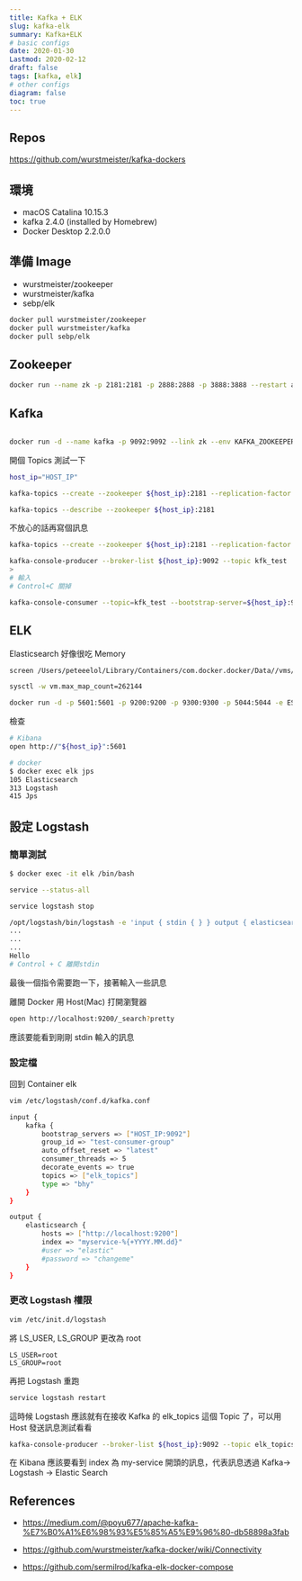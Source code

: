 ```yaml
---
title: Kafka + ELK
slug: kafka-elk
summary: Kafka+ELK
# basic configs
date: 2020-01-30
Lastmod: 2020-02-12
draft: false
tags: [kafka, elk]
# other configs
diagram: false
toc: true
---
```


## Repos

<https://github.com/wurstmeister/kafka-dockers>

## 環境

- macOS Catalina 10.15.3
- kafka 2.4.0 (installed by Homebrew)
- Docker Desktop 2.2.0.0

## 準備 Image

- wurstmeister/zookeeper
- wurstmeister/kafka
- sebp/elk

```bash
docker pull wurstmeister/zookeeper
docker pull wurstmeister/kafka
docker pull sebp/elk
```

## Zookeeper

```bash
docker run --name zk -p 2181:2181 -p 2888:2888 -p 3888:3888 --restart always -d zookeeper
```

## Kafka

```bash

docker run -d --name kafka -p 9092:9092 --link zk --env KAFKA_ZOOKEEPER_CONNECT=zk:2181 --env KAFKA_ADVERTISED_HOST_NAME=${host_ip} --env KAFKA_ADVERTISED_PORT=9092 wurstmeister/kafka
```

開個 Topics 測試一下

```bash
host_ip="HOST_IP"

kafka-topics --create --zookeeper ${host_ip}:2181 --replication-factor 1 --partitions 1 --topic elk_test

kafka-topics --describe --zookeeper ${host_ip}:2181
```

不放心的話再寫個訊息

```bash
kafka-topics --create --zookeeper ${host_ip}:2181 --replication-factor 1 --partitions 1 --topic kfk_test

kafka-console-producer --broker-list ${host_ip}:9092 --topic kfk_test
>
# 輸入
# Control+C 關掉

kafka-console-consumer --topic=kfk_test --bootstrap-server=${host_ip}:9092 --from-beginning
```

## ELK

Elasticsearch 好像很吃 Memory

```bash
screen /Users/peteeelol/Library/Containers/com.docker.docker/Data//vms/0/tty

sysctl -w vm.max_map_count=262144
```

```bash
docker run -d -p 5601:5601 -p 9200:9200 -p 9300:9300 -p 5044:5044 -e ES_MIN_MEM=128m -e ES_MAX_MEM=2048m -it --name elk sebp/elk
```

檢查

```bash
# Kibana
open http://"${host_ip}":5601

# docker
$ docker exec elk jps
105 Elasticsearch
313 Logstash
415 Jps
```

## 設定 Logstash

### 簡單測試

```bash
$ docker exec -it elk /bin/bash

service --status-all

service logstash stop

/opt/logstash/bin/logstash -e 'input { stdin { } } output { elasticsearch { hosts => ["localhost"] } }'
...
...
...
Hello
# Control + C 離開stdin
```

最後一個指令需要跑一下，接著輸入一些訊息

離開 Docker 用 Host(Mac) 打開瀏覽器

```bash
open http://localhost:9200/_search?pretty
```

應該要能看到剛剛 stdin 輸入的訊息

### 設定檔

回到 Container elk

```bash
vim /etc/logstash/conf.d/kafka.conf
```

```bash
input {
    kafka {
        bootstrap_servers => ["HOST_IP:9092"]
        group_id => "test-consumer-group"
        auto_offset_reset => "latest"
        consumer_threads => 5
        decorate_events => true
        topics => ["elk_topics"]
        type => "bhy"
    }
}

output {
    elasticsearch {
        hosts => ["http://localhost:9200"]
        index => "myservice-%{+YYYY.MM.dd}"
        #user => "elastic"
        #password => "changeme"
    }
}
```

### 更改 Logstash 權限

```bash
vim /etc/init.d/logstash
```

將 LS_USER, LS_GROUP 更改為 root

```vim
LS_USER=root
LS_GROUP=root
```

再把 Logstash 重跑

```bash
service logstash restart
```

這時候 Logstash 應該就有在接收 Kafka 的 elk_topics 這個 Topic 了，可以用 Host 發送訊息測試看看

```bash
kafka-console-producer --broker-list ${host_ip}:9092 --topic elk_topics
```

在 Kibana 應該要看到 index 為 my-service 開頭的訊息，代表訊息透過 Kafka-> Logstash -> Elastic Search

## References

- <https://medium.com/@poyu677/apache-kafka-%E7%B0%A1%E6%98%93%E5%85%A5%E9%96%80-db58898a3fab>

- <https://github.com/wurstmeister/kafka-docker/wiki/Connectivity>

- <https://github.com/sermilrod/kafka-elk-docker-compose>
